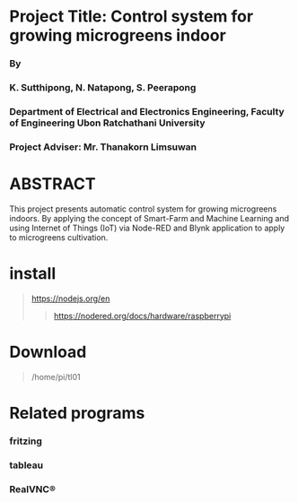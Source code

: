 # Project Title: Control system for growing microgreens indoor
### By 
### K. Sutthipong, N. Natapong, S. Peerapong   	
### Department of Electrical and Electronics Engineering, Faculty of Engineering Ubon Ratchathani University
### Project Adviser: Mr. Thanakorn Limsuwan



# ABSTRACT
This project presents automatic control system for growing microgreens indoors. By applying the concept of Smart-Farm and Machine Learning and using Internet of Things (IoT) via Node-RED and Blynk application to apply to microgreens cultivation. 

# install
>https://nodejs.org/en
>>https://nodered.org/docs/hardware/raspberrypi

# Download
>/home/pi/tl01

# Related programs
### fritzing
### tableau
### RealVNC®
